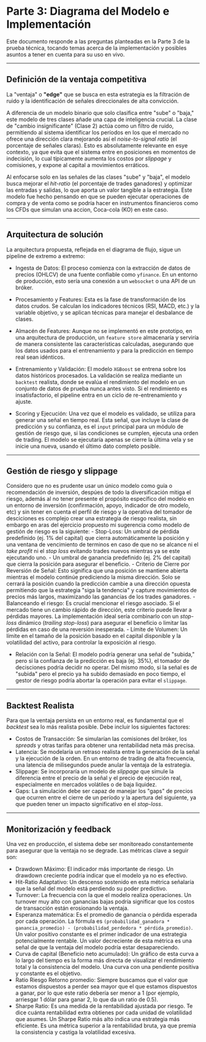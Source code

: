 # Parte 3: Diagrama del Modelo e Implementación

Este documento responde a las preguntas planteadas en la Parte 3 de la prueba técnica, tocando temas acerca de la implementación y posibles asuntos a tener en cuenta para su uso en vivo.

---

## Definición de la ventaja competitiva

La "ventaja" o **"edge"** que se busca en esta estrategia es la filtración de ruido y la identificación de señales direccionales de alta convicción.

A diferencia de un modelo binario que solo clasifica entre "sube" o "baja," este modelo de tres clases añade una capa de inteligencia crucial. La clase de "cambio insignificante" (Clase 2) actúa como un filtro de ruido, permitiendo al sistema identificar los períodos en los que el mercado no ofrece una dirección clara mejorando así el _noise-to-signal ratio_ (el porcentaje de señales claras). Esto es absolutamente relevante en esye contexto, ya que evita que el sistema entre en posiciones en momentos de indecisión, lo cual típicamente aumenta los costos por _slippage_ y comisiones, y expone al capital a movimientos erráticos.

Al enfocarse solo en las señales de las clases "sube" y "baja", el modelo busca mejorar el _hit-ratio_ (el porcentaje de trades ganadores) y optimizar las entradas y salidas, lo que aporta un valor tangible a la estrategia. Este modelo fue hecho pensando en que se pueden ejecutar operaciones de compra y de venta como se podría hacer en instrumentos financieros como los CFDs que simulan una accion, Coca-cola (KO) en este caso.

---

## Arquitectura de solución

La arquitectura propuesta, reflejada en el diagrama de flujo, sigue un pipeline de extremo a extremo:

- Ingesta de Datos: El proceso comienza con la extracción de datos de precios (OHLCV) de una fuente confiable como `yfinance`. En un entorno de producción, esto sería una conexión a un `websocket` o una API de un bróker.

- Procesamiento y Features: Esta es la fase de transformación de los datos crudos. Se calculan los indicadores técnicos (RSI, MACD, etc.) y la variable objetivo, y se aplican técnicas para manejar el desbalance de clases.

- Almacén de Features: Aunque no se implementó en este prototipo, en una arquitectura de producción, un `feature store` almacenaría y serviría de manera consistente las características calculadas, asegurando que los datos usados para el entrenamiento y para la predicción en tiempo real sean idénticos.

- Entrenamiento y Validación: El modelo `XGBoost` se entrena sobre los datos históricos procesados. La validación se realiza mediante un `backtest` realista, donde se evalúa el rendimiento del modelo en un conjunto de datos de prueba nunca antes visto. Si el rendimiento es insatisfactorio, el pipeline entra en un ciclo de re-entrenamiento y ajuste.

- Scoring y Ejecución: Una vez que el modelo es validado, se utiliza para generar una señal en tiempo real. Esta señal, que incluye la clase de predicción y su confianza, es el `input` principal para un módulo de gestión de riesgo que, si las condiciones se cumplen, ejecuta una orden de trading. El modelo se ejecutaría apenas se cierre la última vela y se inicie una nueva, usando el último dato completo posible.

---

## Gestión de riesgo y slippage

Considero que no es prudente usar un único modelo como guía o recomendación de inversión, despúes de todo la diversificación mitiga el riesgo, además al no tener presente el propósito específico del modelo en un entorno de inversión (confirmación, apoyo, indicador de otro modelo, etc) y sin tener en cuenta el perfil de riesgo y la operativa del tomador de desciciones es complejo crear una estrategia de riesgo realista, sin embargo en aras del ejercicio propuesto mi sugerencia como modelo de gestión de riesgo es la siguiente:
    - Stop-Loss: Un umbral de pérdida predefinido (ej. 1% del capital) que cierra automáticamente la posición y una ventana de vencimiento de terminos en caso de que no se alcance ni el _take profit_ ni el _stop loss_ evitando trades nuevos mientras ya se este ejecutando uno.
    - Un umbral de ganancia predefinido (ej. 2% del capital) que cierra la posición para asegurar el beneficio. 
        - Criterio de Cierre por Reversión de Señal: Esto significa que una posición se mantiene abierta mientras el modelo continúe prediciendo la misma dirección. Solo se cerrará la posición cuando la predicción cambie a una dirección opuesta permitiendo que la estrategia "siga la tendencia" y capture movimientos de precios más largos, maximizando las ganancias de los trades ganadores.
        - Balanceando el riesgo: Es crucial mencionar el riesgo asociado. Si el mercado tiene un cambio rápido de dirección, este criterio puede llevar a pérdidas mayores. La implementación ideal sería combinarlo con un _stop-loss_ dinámico (_trailing stop-loss_) para asegurar el beneficio o limitar las pérdidas en caso de una reversión inesperada.
    - Límite de Volumen: Un límite en el tamaño de la posición basado en el capital disponible y la volatilidad del activo, para controlar la exposición al riesgo.
- Relación con la Señal: El modelo podría generar una señal de "subida," pero si la confianza de la predicción es baja (ej. 35%), el tomador de decisciones podría decidir no operar. Del mismo modo, si la señal es de "subida" pero el precio ya ha subido demasiado en poco tiempo, el gestor de riesgo podría abortar la operación para evitar el `slippage`.

---

## Backtest Realista
Para que la ventaja persista en un entorno real, es fundamental que el _backtest_  sea lo más realista posible. Debe incluir los siguientes factores:

- Costos de Transacción: Se simularían las comisiones del bróker, los _spreads_ y otras tarifas para obtener una rentabilidad neta más precisa.
- Latencia: Se modelaría un retraso realista entre la generación de la señal y la ejecución de la orden. En un entorno de trading de alta frecuencia, una latencia de milisegundos puede anular la ventaja de la estrategia.
- Slippage: Se incorporaría un modelo de _slippage_ que simule la diferencia entre el precio de la señal y el precio de ejecución real, especialmente en mercados volátiles o de baja liquidez.
- Gaps: La simulación debe ser capaz de manejar los "gaps" de precios que ocurren entre el cierre de un período y la apertura del siguiente, ya que pueden tener un impacto significativo en el _stop-loss_.

---

## Monitorización y feedback
Una vez en producción, el sistema debe ser monitoreado constantemente para asegurar que la ventaja no se degrade. Las métricas clave a seguir son:

- Drawdown Máximo: El indicador más importante de riesgo. Un drawdown creciente podría indicar que el modelo ya no es efectivo.
- Hit-Ratio Adaptativo: Un descenso sostenido en esta métrica señalaría que la señal del modelo está perdiendo su poder predictivo.
- Turnover: La frecuencia con la que el modelo realiza operaciones. Un turnover muy alto con ganancias bajas podría significar que los costos de transacción están erosionando la ventaja.
- Esperanza matemática: Es el promedio de ganancia o pérdida esperada por cada operación. La fórmula es `(probabilidad_ganadora * ganancia_promedio) - (probabilidad_perdedora * pérdida_promedio)`. Un valor positivo constante es el primer indicador de una estrategia potencialmente rentable. Un valor decreciente de esta métrica es una señal de que la ventaja del modelo podría estar desapareciendo.
- Curva de capital (Beneficio neto acumulado):  Un gráfico de esta curva a lo largo del tiempo es la forma más directa de visualizar el rendimiento total y la consistencia del modelo. Una curva con una pendiente positiva y constante es el objetivo.
- Ratio Riesgo Retorno promedio: Siempre buscamos que el valor que estamos dispuestos a perder sea mayor que el que estamos dispuestos a ganar, por lo que este ratio debería ser menor a 1 (por ejemplo, arriesgar 1 dólar para ganar 2, lo que da un ratio de 0.5).
- Sharpe Ratio: Es una medida de la rentabilidad ajustada por riesgo. Te dice cuánta rentabilidad extra obtienes por cada unidad de volatilidad que asumes. Un Sharpe Ratio más alto indica una estrategia más eficiente. Es una métrica superior a la rentabilidad bruta, ya que premia la consistencia y castiga la volatilidad excesiva.

